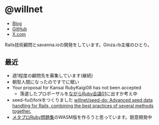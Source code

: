 # @willnet

- [Blog](https://blog.willnet.in/)
- [GitHub](https://github.com/willnet)
- [X.com](https://x.com/netwillnet)

Rails技術顧問とsavanna.ioの開発をしています。Ginza.rb主催のひとり。

## 最近

- 週1程度の顧問先を募集しています(継続)
- 朝型人間になったのですでに眠い
- Your proposal for Kansai RubyKaigi08 has not been accepted
  - 落選したプロポーザルを[ながらRuby会議01](https://regional.rubykaigi.org/nagara01/)に出すか考え中
- seed-fuのforkをつくりました [willnet/seed-do: Advanced seed data handling for Rails, combining the best practices of several methods together.](https://github.com/willnet/seed-do)
- [メタプロRuby問題集](https://github.com/kinoppyd/reading-metaprogramming-ruby)のWASM版を作ろうと思っています。鋭意開発中


